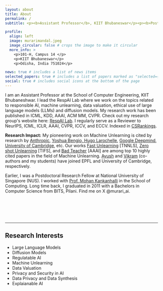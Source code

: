 ```yaml
---
layout: about
title: About
permalink: /
subtitle: <p><b>Assistant Professor</b>, KIIT Bhubaneswar</p><p><b>Post-Doc</b>, National University of Singapore (NUS)</p>

profile:
  align: left
  image: murarimandal.jpeg
  image_circular: false # crops the image to make it circular
  more_info: >
    <p>101-H, Campus 14 </p>
    <p>KIIT Bhubaneswar</p>
    <p>Odisha, India 751024</p>

news: true # includes a list of news items
selected_papers: true # includes a list of papers marked as "selected={true}"
social: true # includes social icons at the bottom of the page
---
```


I am an Assistant Professor at the School of Computer Engineering, KIIT Bhubaneshwar. I lead the RespAI Lab where we work on the topics related to responsible AI, machine unlearning, data valuation, ethical use of large language models (LLMs) and diffusion models. My research work has been published in ICML, KDD, AAAI, ACM MM, CVPR. Check out my research group's website here: <a href="https://respailab.github.io" target="_blank">RespAI Lab</a>. I regularly serve as a Reviewer to NeurIPS, ICML, ICLR, AAAI, CVPR, ICCV, and ECCV. Indexed in <a href="https://csrankings.org/#/index?all&in" target="_blank">CSRankings</a>. 

<b>Research Impact:</b> My pioneering work on Machine Unlearning is cited by research by <a href="https://arxiv.org/html/2410.08827v1" target="_blank">Anthropic</a>, <a href="https://arxiv.org/abs/2311.15268" target="_blank">Yoshua Bengio, Hugo Larochelle</a>, <a href="https://proceedings.neurips.cc/paper_files/paper/2023/hash/062d711fb777322e2152435459e6e9d9-Abstract-Conference.html" target="_blank">Google Deepmind</a>, <a href="https://ojs.aaai.org/index.php/AAAI/article/view/29092" target="_blank">University of Cambridge</a>, etc. Our works <a href="https://arxiv.org/pdf/2111.08947" target="_blank">Fast Unlearning</a> [TNNLS], <a href="https://arxiv.org/pdf/2201.05629" target="_blank">Zero shot Unlearning</a> [TIFS], and <a href="https://ojs.aaai.org/index.php/AAAI/article/download/25879/25651" target="_blank">Bad Teacher</a> [AAAI] are among top 10 highly cited papers in the field of Machine Unlearning. <a href="https://www.linkedin.com/in/vikram2000b/" target="_blank">Ayush</a> and <a href="https://www.linkedin.com/in/vikram2000b/" target="_blank">Vikram</a> (co-authors and my students) have joined EPFL and University of Cambridge, respectively. 

Earlier, I was a Postdoctoral Research Fellow at National University of Singapore (NUS). I worked with <a href="https://www.comp.nus.edu.sg/~mohan/" target="_blank">Prof. Mohan Kankanhalli</a> in the School of Computing. Long time back, I graduated in 2011 with a Bachelors in Computer Science from BITS, Pilani. Find me on X @murari_ai.

<br />

<br />

<br />

<br />

<hr />

## <b>Research Interests</b>

- Large Language Models
- Diffusion Models
- Regulatable AI
- Machine Unlearning
- Data Valuation
- Privacy and Security in AI
- Data Privacy and Data Synthesis
- Explaianable AI
